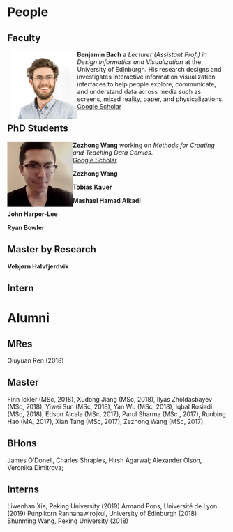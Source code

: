# People

## Faculty 

<div class="person">
  <img src="people/bach.png" style="width:150px;float:left;margin-left:10px"/>
  <b>Benjamin Bach</b> a <i>Lecturer (Assistant Prof.) in Design Informatics and Visualization </i> at the University of Edinburgh. His research designs and investigates interactive information visualization interfaces to help people explore, communicate, and understand data across media such as screens, mixed reality, paper, and physicalizations.
    <br/>
  <a href="https://scholar.google.com/citations?user=dXbz4FgAAAAJ&hl=en&oi=ao">Google Scholar</a>
</div>

## PhD Students 

<p class="person">
  <img src="people/wang.jpg" style="width:150px;float:left;"/>
  <b>Zezhong Wang</b> working on <i>Methods for Creating and Teaching Data Comics</i>.
  <br/>
  <a href="https://scholar.google.com/citations?user=EJ8drhwAAAAJ&hl=en&oi=ao">Google Scholar</a>
</p>

**Zezhong Wang**  

**Tobias Kauer**  

**Mashael Hamad Alkadi**  

**John Harper-Lee**  

**Ryan Bowler**  

## Master by Research 

**Vebjørn Halvfjerdvik**  

## Intern

# Alumni

## MRes 
Qiuyuan Ren (2018)

## Master
Finn Ickler (MSc, 2018), 
Xudong Jiang (MSc, 2018), 
Ilyas Zholdasbayev (MSc, 2018), 
Yiwei Sun (MSc, 2018), 
Yan Wu (MSc, 2018),
Iqbal Rosiadi (MSc, 2018), 
Edson Alcala (MSc, 2017), 
Parul Sharma (MSc , 2017), 
Ruobing Hao (MA, 2017), 
Xian Tang (MSc, 2017), 
Zezhong Wang (MSc, 2017).

## BHons
James O’Donell, 
Charles Shraples, 
Hirsh Agarwal; 
Alexander Olson, 
Veronika Dimitrova;

## Interns
Liwenhan Xie, Peking University (2019)
Armand Pons, Université de Lyon (2019)
Punpikorn Rannanawirojkul, University of Edinburgh (2018)
Shunming Wang, Peking University (2018)
